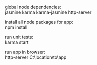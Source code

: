 global node dependencies:</br>
jasmine
karma
karma-jasmine
http-server

install all node packages for app:</br>
npm install

run unit tests:</br>
karma start

run app in browser: </br>
http-server C:\location\to\app

